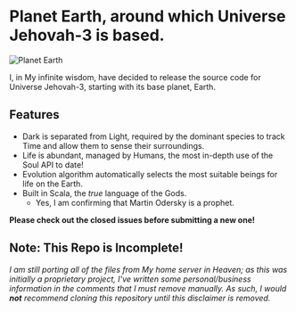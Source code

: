 # Planet Earth, around which Universe Jehovah-3 is based.

![Planet Earth](https://upload.wikimedia.org/wikipedia/commons/thumb/e/e9/2016_Top_Images_from_NASA_Goddard_%2831786791410%29.jpg/900px-2016_Top_Images_from_NASA_Goddard_%2831786791410%29.jpg "Home of the Humans")

I, in My infinite wisdom, have decided to release the source code for Universe Jehovah-3, starting with its base planet, Earth.

## Features

- Dark is separated from Light, required by the dominant species to track Time and allow them to sense their surroundings.
- Life is abundant, managed by Humans, the most in-depth use of the Soul API to date!
- Evolution algorithm automatically selects the most suitable beings for life on the Earth.
- Built in Scala, the _true_ language of the Gods.
    - Yes, I am confirming that Martin Odersky is a prophet.

**Please check out the closed issues before submitting a new one!**

## **Note: This Repo is Incomplete!**

_I am still porting all of the files from My home server in Heaven; as this was initially a proprietary project,
I've written some personal/business information in the comments that I must remove manually. As such, I would **not**
recommend cloning this repository until this disclaimer is removed._
